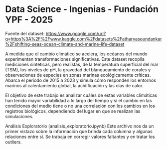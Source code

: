 # Data Science - Ingenias - Fundación YPF - 2025

Fuente del dataset:
https://www.google.com/url?q=https%3A%2F%2Fwww.kaggle.com%2Fdatasets%2Fatharvasoundankar%2Fshifting-seas-ocean-climate-and-marine-life-dataset

A medida que el cambio climático se acelera, los océanos del mundo experimentan transformaciones significativas. Este dataset recopila mediciones sintéticas, pero realistas, de la temperatura superficial del mar (TSM), los niveles de pH, la gravedad del blanqueamiento de corales y observaciones de especies en zonas marinas ecológicamente críticas. Abarca el período de 2015 a 2023 y simula cómo responden los entornos marinos al calentamiento global, la acidificación y las olas de calor.

El objetivo de este trabajo es analizar cuáles de estas variables climáticas han tenido mayor variabilidad a lo largo del tiempo y si el cambio en las condiciones del medio tiene o no una correlación con los cambios en los registros biológicos, dependiendo del lugar en que se realizan las simulaciones.


Análisis Exploratorio (analisis_exploratorio.ipynb)
Este archivo nos da un primer vistazo sobre la información que brinda cada columna y algunas relaciones entre sí. Se trabaja en corregir valores faltantes y en tratar los outliers.
